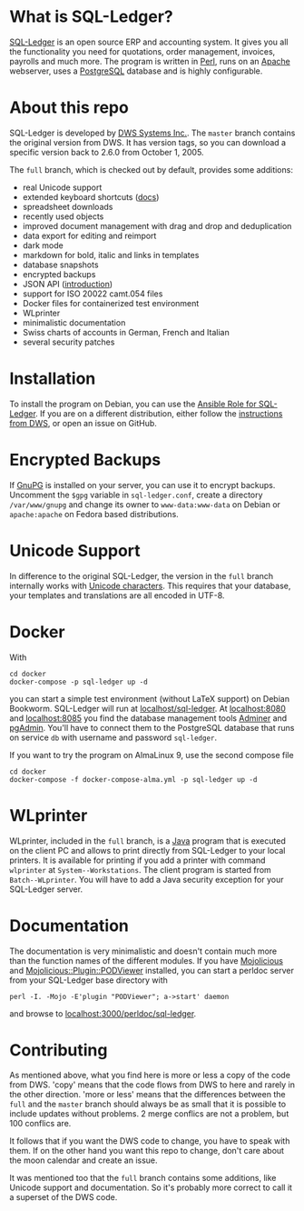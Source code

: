 # What is SQL-Ledger?

[SQL-Ledger](https://sql-ledger.com) is an open source ERP and accounting
system. It gives you all the functionality you need for quotations, order
management, invoices, payrolls and much more. The program is written in
[Perl](https://www.perl.org), runs on an [Apache](https://httpd.apache.org)
webserver, uses a [PostgreSQL](https://www.postgresql.org) database and is
highly configurable.

# About this repo

SQL-Ledger is developed by [DWS Systems Inc.](https://sql-ledger.com). The
`master` branch contains the original version from DWS. It has version tags, so
you can download a specific version back to 2.6.0 from October 1, 2005.

The `full` branch, which is checked out by default, provides some additions:

* real Unicode support
* extended keyboard shortcuts ([docs](doc/shortcuts.md))
* spreadsheet downloads
* recently used objects
* improved document management with drag and drop and deduplication
* data export for editing and reimport
* dark mode
* markdown for bold, italic and links in templates
* database snapshots
* encrypted backups
* JSON API ([introduction](doc/api.md))
* support for ISO 20022 camt.054 files
* Docker files for containerized test environment
* WLprinter
* minimalistic documentation
* Swiss charts of accounts in German, French and Italian
* several security patches

# Installation

To install the program on Debian, you can use the [Ansible Role for
SQL-Ledger](https://github.com/Tekki/ansible-sql-ledger). If you are on a
different distribution, either follow the [instructions from
DWS](https://sql-ledger.com/cgi-bin/nav.pl?page=source/readme.txt&title=README),
or open an issue on GitHub.

# Encrypted Backups

If [GnuPG](https://gnupg.org/) is installed on your server, you can
use it to encrypt backups. Uncomment the `$gpg` variable in
`sql-ledger.conf`, create a directory `/var/www/gnupg` and change its
owner to `www-data:www-data` on Debian or `apache:apache` on Fedora
based distributions.

# Unicode Support

In difference to the original SQL-Ledger, the version in the `full` branch
internally works with [Unicode characters](https://perldoc.perl.org/perlunicode.html).
This requires that your database, your templates and translations are
all encoded in UTF-8.

# Docker

With

    cd docker
    docker-compose -p sql-ledger up -d

you can start a simple test environment (without LaTeX support) on
Debian Bookworm. SQL-Ledger will run at
[localhost/sql-ledger](http://localhost/sql-ledger). At
[localhost:8080](http://localhost:8080) and
[localhost:8085](http://localhost:8085) you find the database
management tools [Adminer](https://www.adminer.org) and
[pgAdmin](https://pgadmin.org). You'll have to connect them to the
PostgreSQL database that runs on service `db` with username and
password `sql-ledger`.

If you want to try the program on AlmaLinux 9, use the second compose
file

    cd docker
    docker-compose -f docker-compose-alma.yml -p sql-ledger up -d

# WLprinter

WLprinter, included in the `full` branch, is a [Java](https://java.com) program
that is executed on the client PC and allows to print directly from SQL-Ledger
to your local printers. It is available for printing if you add a printer with
command `wlprinter` at `System--Workstations`. The client program is started
from `Batch--WLprinter`. You will have to add a Java security exception for
your SQL-Ledger server.

# Documentation

The documentation is very minimalistic and doesn't contain much more than the
function names of the different modules. If you have
[Mojolicious](https://metacpan.org/pod/Mojolicious) and
[Mojolicious::Plugin::PODViewer](https://metacpan.org/pod/Mojolicious::Plugin::PODViewer)
installed, you can start a perldoc server from your SQL-Ledger base directory
with

    perl -I. -Mojo -E'plugin "PODViewer"; a->start' daemon

and browse to
[localhost:3000/perldoc/sql-ledger](http://localhost:3000/perldoc/sql-ledger).

# Contributing

As mentioned above, what you find here is more or less a copy of the code from
DWS. 'copy' means that the code flows from DWS to here and rarely in the other
direction. 'more or less' means that the differences between the `full` and the
`master` branch should always be as small that it is possible to include
updates without problems. 2 merge conflics are not a problem, but 100 conflics
are.

It follows that if you want the DWS code to change, you have to speak with
them. If on the other hand you want this repo to change, don't care about the
moon calendar and create an issue.

It was mentioned too that the `full` branch contains some additions, like
Unicode support and documentation. So it's probably more correct to call it a
superset of the DWS code.
